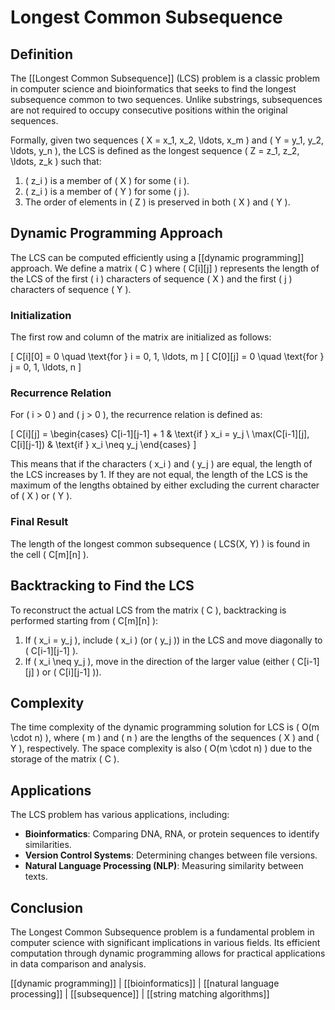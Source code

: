 
# Longest Common Subsequence

## Definition
The [[Longest Common Subsequence]] (LCS) problem is a classic problem in computer science and bioinformatics that seeks to find the longest subsequence common to two sequences. Unlike substrings, subsequences are not required to occupy consecutive positions within the original sequences. 

Formally, given two sequences \( X = x_1, x_2, \ldots, x_m \) and \( Y = y_1, y_2, \ldots, y_n \), the LCS is defined as the longest sequence \( Z = z_1, z_2, \ldots, z_k \) such that:

1. \( z_i \) is a member of \( X \) for some \( i \).
2. \( z_i \) is a member of \( Y \) for some \( j \).
3. The order of elements in \( Z \) is preserved in both \( X \) and \( Y \).

## Dynamic Programming Approach
The LCS can be computed efficiently using a [[dynamic programming]] approach. We define a matrix \( C \) where \( C[i][j] \) represents the length of the LCS of the first \( i \) characters of sequence \( X \) and the first \( j \) characters of sequence \( Y \).

### Initialization
The first row and column of the matrix are initialized as follows:

\[
C[i][0] = 0 \quad \text{for } i = 0, 1, \ldots, m
\]
\[
C[0][j] = 0 \quad \text{for } j = 0, 1, \ldots, n
\]

### Recurrence Relation
For \( i > 0 \) and \( j > 0 \), the recurrence relation is defined as:

\[
C[i][j] = 
\begin{cases} 
C[i-1][j-1] + 1 & \text{if } x_i = y_j \\ 
\max(C[i-1][j], C[i][j-1]) & \text{if } x_i \neq y_j 
\end{cases}
\]

This means that if the characters \( x_i \) and \( y_j \) are equal, the length of the LCS increases by 1. If they are not equal, the length of the LCS is the maximum of the lengths obtained by either excluding the current character of \( X \) or \( Y \).

### Final Result
The length of the longest common subsequence \( LCS(X, Y) \) is found in the cell \( C[m][n] \).

## Backtracking to Find the LCS
To reconstruct the actual LCS from the matrix \( C \), backtracking is performed starting from \( C[m][n] \):

1. If \( x_i = y_j \), include \( x_i \) (or \( y_j \)) in the LCS and move diagonally to \( C[i-1][j-1] \).
2. If \( x_i \neq y_j \), move in the direction of the larger value (either \( C[i-1][j] \) or \( C[i][j-1] \)).

## Complexity
The time complexity of the dynamic programming solution for LCS is \( O(m \cdot n) \), where \( m \) and \( n \) are the lengths of the sequences \( X \) and \( Y \), respectively. The space complexity is also \( O(m \cdot n) \) due to the storage of the matrix \( C \).

## Applications
The LCS problem has various applications, including:

- **Bioinformatics**: Comparing DNA, RNA, or protein sequences to identify similarities.
- **Version Control Systems**: Determining changes between file versions.
- **Natural Language Processing (NLP)**: Measuring similarity between texts.

## Conclusion
The Longest Common Subsequence problem is a fundamental problem in computer science with significant implications in various fields. Its efficient computation through dynamic programming allows for practical applications in data comparison and analysis.

[[dynamic programming]] | [[bioinformatics]] | [[natural language processing]] | [[subsequence]] | [[string matching algorithms]]
